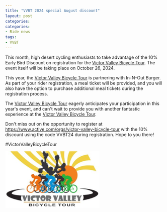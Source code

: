 ```yaml
---
title: "VVBT 2024 special August discount"
layout: post
categories:
categories:
- Ride news
tags:
- VVBT
---
```


This month, high desert cycling enthusiasts to take advantage of the 10% Early Bird Discount on registration for the [Victor Valley Bicycle Tour](http://www.http://victorvalleybicycletour.com). The event itself will be taking place on October 26, 2024. 

This year, the [Victor Valley Bicycle Tour](http://www.http://victorvalleybicycletour.com) is partnering with In-N-Out Burger. As part of your rider registration, a meal ticket will be provided, and you will also have the option to purchase additional meal tickets during the registration process.

The [Victor Valley Bicycle Tour](http://www.http://victorvalleybicycletour.com) eagerly anticipates your participation in this year's event, and can't wait to provide you with another fantastic experience at the [Victor Valley Bicycle Tour](http://www.http://victorvalleybicycletour.com). 

Don't miss out on the opportunity to register at <https://www.active.com/orgs/victor-valley-bicycle-tour> with the 10% discount using the code VVBT24 during registration. Hope to you there! 

#VictorValleyBicycleTour

[![Victor Valley Bicycle Tour](/assets/img/2024/vvbt.png "Victor Valley Bicycle Tour")](https://www.active.com/orgs/victor-valley-bicycle-tour)
